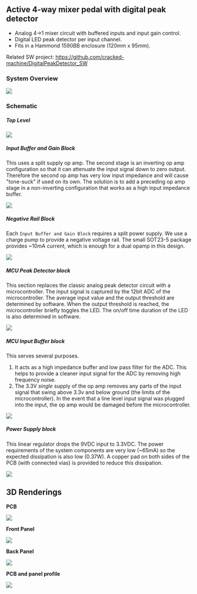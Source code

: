 ## Active 4-way mixer pedal with digital peak detector


- Analog 4->1 mixer circuit with buffered inputs and input gain control.
- Digital LED peak detector per input channel.
- Fits in a Hammond 1590BB enclosure (120mm x 95mm).

Related SW project: https://github.com/cracked-machine/DigitalPeakDetector_SW

### System Overview

![](ActiveMixerPedalWithDigitalPeakDetector/RevA/docs/systemdesign/ActiveMixerPedalWithDigitalPeakDetector_SystemOverview.svg)

### Schematic

##### Top Level

![](ActiveMixerPedalWithDigitalPeakDetector/RevA/docs/schema/svg/ActiveMixerPedalWithDigitalPeakDetector.svg)

##### Input Buffer and Gain Block

This uses a split supply op amp. The second stage is an inverting op amp configuration so that it can attenuate the input signal down to zero output.
Therefore the second op amp has very low input impedance and will cause "tone-suck" if used on its own. The solution is to add a preceding op amp stage in a non-inverting configuration that works as a high input impedance buffer.

![](ActiveMixerPedalWithDigitalPeakDetector/RevA/docs/schema/svg/InputBufferAndGain-InputBuffer1.svg)

##### Negative Rail Block

Each ``Input Buffer and Gain Block`` requires a split power supply. We use a charge pump to provide a negative voltage rail. The small SOT23-5 package provides ~10mA current, which is enough for a dual opamp in this design.

![](ActiveMixerPedalWithDigitalPeakDetector/RevA/docs/schema/svg/NegativeRail-NegativeRail1.svg)

##### MCU Peak Detector block

This section replaces the classic analog peak detector circuit with a microcontroller. The input signal is captured by the 12bit ADC of the microcontroller. The average input value and the output threshold are determined by software. When the output threshold is reached, the microcontroller briefly toggles the LED. The on/off time duration of the LED is also determined in software.

![](ActiveMixerPedalWithDigitalPeakDetector/RevA/docs/schema/svg/PeakDetectorMCU-PeakDetectorMCU.svg)

##### MCU Input Buffer block

This serves several purposes.
1. It acts as a high impedance buffer and low pass filter for the ADC. This helps to provide a cleaner input signal for the ADC by removing high frequency noise.
2. The 3.3V *single* supply of the op amp removes any parts of the input signal that swing above 3.3v and below ground (the limits of the microcontroller). In the event that a line level input signal was plugged into the input, the op amp would be damaged before the microcontroller.

![](ActiveMixerPedalWithDigitalPeakDetector/RevA/docs/schema/svg/InputBufferMCU-PeakDetectorMCU-InputBufferMCU1.svg)

##### Power Supply block

This linear regulator drops the 9VDC input to 3.3VDC. The power requirements of the system components are very low (~65mA) so the expected dissipation is also low (0.37W). A copper pad on both sides of the PCB (with connected vias) is provided to reduce this dissipation.

![](ActiveMixerPedalWithDigitalPeakDetector/RevA/docs/schema/svg/Pos3V3_PSU-PowerSupply.svg)

## 3D Renderings

__PCB__

![](ActiveMixerPedalWithDigitalPeakDetector/RevA/docs/layout_3d_render/ActiveMixerPedalWithDigitalPeakDetector_PCB.png)

__Front Panel__

![](ActiveMixerPedalWithDigitalPeakDetector/RevA/panels/front/docs/layout_3d_render/ActiveMixerPedalWithDigitalPeakDetector_FRONTPANEL.png)

__Back Panel__

![](ActiveMixerPedalWithDigitalPeakDetector/RevA/panels/back/docs/layout_3d_render/ActiveMixerPedalWithDigitalPeakDetector_BACKPANEL.png)

__PCB and panel profile__

![](ActiveMixerPedalWithDigitalPeakDetector/RevA/docs/systemdesign/EnclosureInternalVerticalMeasurement.svg)
